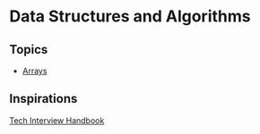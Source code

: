 # Data Structures and Algorithms

## Topics

- [Arrays](./Arrays/README.md)

## Inspirations

[Tech Interview Handbook](https://www.techinterviewhandbook.org/)
